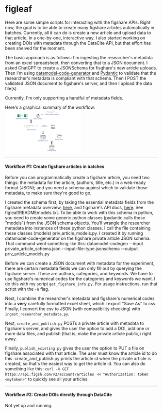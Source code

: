 # figleaf
Here are some simple scripts for interacting with the figshare APIs. Right now, the goal is to be able to create many figshare articles automatically in batches. Currently, all it can do is create a new article and upload data to that article, in a one-by-one, interactive way. I also started working on creating DOIs with metadata through the DataCite API, but that effort has been shelved for the moment.

The basic approach is as follows: I'm ingesting the researcher's metadata from an excel spreadsheet, then converting that to a JSON document. I asked ChatGPT to create a JSONSchema for fisghare's new article uploads. Then I'm using [datamodel-code-generator](https://koxudaxi.github.io/datamodel-code-generator/) and [Pydantic](https://docs.pydantic.dev/latest/) to validate that the researcher's metadata is compliant with that schema. Then I POST the validated JSON document to figshare's server, and then I upload the data file(s).

Currently, I'm only supporting a handful of metadata fields. 


Here's a graphical summary of the workflow:
<img
  src="READMEimg.png"
  style="display: inline-block; margin: 0 auto; max-width: 250px">


___

#### Workflow #1: Create figshare articles in batches
Before you can programmatically create a figshare article, you need two things: the metadata for the article, (authors, title, etc.) in a web-ready format (JSON); and you need a schema against which to validate those metadata, to make sure they're good to go.

I created the schema first, by taking the essential metadata fields from the figshare metadata overview, [here](https://help.figshare.com/article/figshare-metadata-schema-overview), and figshare's API docs, [here](https://docs.figshare.com/#private_article_create). See figleaf/READMEmodels.txt. To be able to work with this schema in python, you need to create some generic python classes (pydantic calls these "models") from the JSON schema objects. You'll wrangle the researcher metadata into instances of these python classes. 
I call the file containing these classes (models) priv_article_models.py. I created it by running datamodel-code-generator on the figshare private article JSON schema.
That command went something like this:
datamodel-codegen --input private_article_schema.json --input-file-type jsonschema --output priv_article_models.py

Before we can create a JSON document with metadata for the experiment, there are certain metadata fields we can only fill out by querying the figshare server. These are authors, categories, and keywords. We have to use figshare's numerical codes for the categories and keywords we want. I do this with my script `get_figshare_info.py`. For usage instructions, run that script with the `-h` flag.

Next, I combine the researcher's metadata and figshare's numerical codes into a **very** carefully formatted excel sheet, which I export "Save As" to csv. Finally, I convert the csv to JSON (with compatibility checking) with `ingest_researcher_metadata.py`. 

Next, `create_and_publish.py` POSTs a private article with metadata to figshare's server, and gives the user the option to add a DOI, add one or more data files, and publish (that is, make the private article public,) right away. 

Finally, `publish_existing.py` gives the user the option to PUT a file on figshare associated with that article. The user must know the article id to do this. create_and_publish.py prints the article id when the private article is created, so that's the easiest way to get the article id. You can also do something like this: `curl -X GET https://api.figsh.com/v2/account/articles -H "Authorization: token <mytoken>"` to quickly see all your articles. 


___
#### Workflow #2: Create DOIs directly through DataCite
Not yet up and running.


